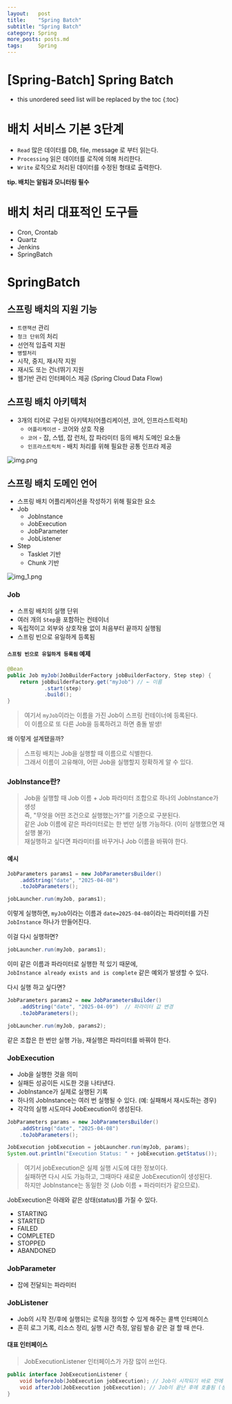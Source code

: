 ```yaml
---
layout:   post
title:    "Spring Batch"
subtitle: "Spring Batch"
category: Spring
more_posts: posts.md
tags:     Spring
---
```

# [Spring-Batch] Spring Batch

<!--more-->
<!-- Table of contents -->
* this unordered seed list will be replaced by the toc
{:toc}

<!-- text -->

# 배치 서비스 기본 3단계
- `Read` 많은 데이터를 DB, file, message 로 부터 읽는다.
- `Processing` 읽은 데이터를 로직에 의해 처리한다.
- `Write` 로직으로 처리된 데이터를 수정된 형태로 출력한다.

**tip. 배치는 알림과 모니터링 필수**

# 배치 처리 대표적인 도구들
- Cron, Crontab
- Quartz
- Jenkins
- SpringBatch

# SpringBatch

## 스프링 배치의 지원 기능
- `트랜잭션` 관리
- `청크 단위`의 처리
- 선언적 입출력 지원
- `병렬처리`
- 시작, 중지, 재시작 지원
- 재시도 또는 건너뛰기 지원
- 웹기반 관리 인터페이스 제공 (Spring Cloud Data Flow)

## 스프링 배치 아키텍처
- 3개의 티어로 구성된 아키텍처(어플리케이션, 코어, 인프라스트럭처)
  - `어플리케이션` - 코어와 상호 작용
  - `코어` - 잡, 스텝, 잡 런처, 잡 파라미터 등의 배치 도메인 요소들
  - `인프라스트럭처` - 배치 처리를 위해 필요한 공통 인프라 제공

![img.png](img.png)

## 스프링 배치 도메인 언어
- 스프링 배치 어플리케이션을 작성하기 위해 필요한 요소
- Job
  - JobInstance
  - JobExecution
  - JobParameter
  - JobListener
- Step
  - Tasklet 기반
  - Chunk 기반

![img_1.png](img_1.png)

### Job
- 스프링 배치의 실행 단위
- 여러 개의 `Step`을 포함하는 컨테이너
- 독립적이고 외부와 상호작용 없이 처음부터 끝까지 실행됨
- 스프링 빈으로 유일하게 등록됨

#### `스프링 빈으로 유일하게 등록됨` 예제

```java
@Bean
public Job myJob(JobBuilderFactory jobBuilderFactory, Step step) {
    return jobBuilderFactory.get("myJob") // ← 이름
            .start(step)
            .build();
}
```

> 여기서 `myJob`이라는 이름을 가진 Job이 스프링 컨테이너에 등록된다.  
이 이름으로 또 다른 Job을 등록하려고 하면 충돌 발생!  
  
왜 이렇게 설계됐을까?  
> 스프링 배치는 Job을 실행할 때 이름으로 식별한다.  
그래서 이름이 고유해야, 어떤 Job을 실행할지 정확하게 알 수 있다.

### JobInstance란?
> Job을 실행할 때 Job 이름 + Job 파라미터 조합으로 하나의 JobInstance가 생성  
즉, "무엇을 어떤 조건으로 실행했는가?"를 기준으로 구분된다.  
같은 Job 이름에 같은 파라미터로는 한 번만 실행 가능하다. (이미 실행했으면 재실행 불가)  
재실행하고 싶다면 파라미터를 바꾸거나 Job 이름을 바꿔야 한다.

#### 예시

```java
JobParameters params1 = new JobParametersBuilder()
    .addString("date", "2025-04-08")
    .toJobParameters();

jobLauncher.run(myJob, params1);
```

이렇게 실행하면, `myJob`이라는 이름과 `date=2025-04-08`이라는 파라미터를 가진 `JobInstance` 하나가 만들어진다.  

이걸 다시 실행하면?

```java
jobLauncher.run(myJob, params1);
```

이미 같은 이름과 파라미터로 실행한 적 있기 때문에,  
`JobInstance already exists and is complete` 같은 예외가 발생할 수 있다.

다시 실행 하고 싶다면?

```java
JobParameters params2 = new JobParametersBuilder()
    .addString("date", "2025-04-09")  // 파라미터 값 변경
    .toJobParameters();

jobLauncher.run(myJob, params2);
```

같은 조합은 한 번만 실행 가능, 재실행은 파라미터를 바꿔야 한다.


### JobExecution
- Job을 실행한 것을 의미
- 실패든 성공이든 시도한 것을 나타낸다.
- JobInstance가 실제로 실행된 기록
- 하나의 JobInstance는 여러 번 실행될 수 있다. (예: 실패해서 재시도하는 경우)
- 각각의 실행 시도마다 JobExecution이 생성된다.


```java
JobParameters params = new JobParametersBuilder()
    .addString("date", "2025-04-08")
    .toJobParameters();

JobExecution jobExecution = jobLauncher.run(myJob, params);
System.out.println("Execution Status: " + jobExecution.getStatus());

```

> 여기서 jobExecution은 실제 실행 시도에 대한 정보이다.  
실패하면 다시 시도 가능하고, 그때마다 새로운 JobExecution이 생성된다.  
하지만 JobInstance는 동일한 것 (Job 이름 + 파라미터가 같으므로).


JobExecution은 아래와 같은 상태(status)를 가질 수 있다.

- STARTING
- STARTED
- FAILED
- COMPLETED
- STOPPED
- ABANDONED

### JobParameter
- 잡에 전달되는 파라미터

### JobListener
- Job의 시작 전/후에 실행되는 로직을 정의할 수 있게 해주는 콜백 인터페이스
- 흔히 로그 기록, 리소스 정리, 실행 시간 측정, 알림 발송 같은 걸 할 때 쓴다.

#### 대표 인터페이스
> JobExecutionListener 인터페이스가 가장 많이 쓰인다.

```java
public interface JobExecutionListener {
    void beforeJob(JobExecution jobExecution); // Job이 시작되기 바로 전에 호출됨
    void afterJob(JobExecution jobExecution); // Job이 끝난 후에 호출됨 (성공이든 실패든)
}
```